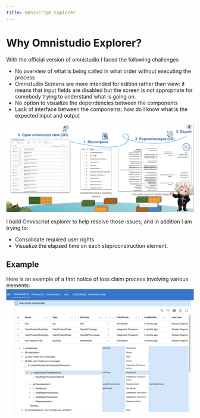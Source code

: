 ```yaml
---
title: Omniscript Explorer
---
```


# Why Omnistudio Explorer?

With the official version of omnistudio I faced the following challenges
- No overview of what is being called in what order without executing the process
- Omnistudio Screens are more intended for edition rather than view: it means that input fields are disabled but the screen is not appropriate for somebody trying to understand what is going on.
- No option to visualize the dependencies between the components
- Lack of interface between the components: how do I know what is the expected input and output



![principles](./principles.png)

I build Omniscript explorer to help resolve those issues, and in addition I am trying to:
- Consolidate required user rights
- Visualize the elapsed time on each step/construction element.

## Example

Here is an example of a first notice of loss claim process involving various elements:
![example](./example1.png)

